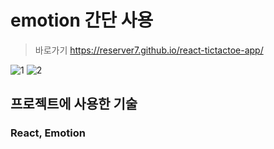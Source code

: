 # emotion 간단 사용
>바로가기 https://reserver7.github.io/react-tictactoe-app/

![1](https://github.com/reserver7/react-emotion-book-list-app/assets/78328320/6ead6d26-8ec0-476a-a3e1-c0552fe1e2d6)
![2](https://github.com/reserver7/react-emotion-book-list-app/assets/78328320/c939bdf8-223e-4284-9308-f6736f09ebe2)

## 프로젝트에 사용한 기술
### React, Emotion

